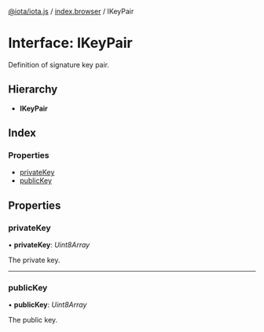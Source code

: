 [@iota/iota.js](../README.md) / [index.browser](../modules/index_browser.md) / IKeyPair

# Interface: IKeyPair

Definition of signature key pair.

## Hierarchy

* **IKeyPair**

## Index

### Properties

* [privateKey](index_browser.ikeypair.md#privatekey)
* [publicKey](index_browser.ikeypair.md#publickey)

## Properties

### privateKey

• **privateKey**: *Uint8Array*

The private key.

___

### publicKey

• **publicKey**: *Uint8Array*

The public key.
